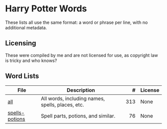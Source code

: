 # Harry Potter Words

These lists all use the same format: a word or phrase per line, with no additional metadata.

## Licensing

These were compiled by me and are not licensed for use, as copyright law is tricky and who knows?

## Word Lists

| File | Description | # | License |
| --- | --- | ---: | --- |
| [all](all.txt) | All words, including names, spells, places, etc. | 313 | None |
| [spells-potions](spells-potions.txt) | Spell parts, potions, and similar. | 76 | None |

